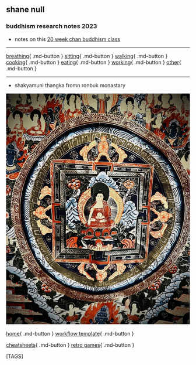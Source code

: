 
## shane null

### buddhism research notes 2023

- notes on this [20 week chan buddhism class](level_1.md)

---

[breathing](https://shane0.github.io/buddhism/breath/){ .md-button } [sitting](https://shane0.github.io/buddhism/sitting/){ .md-button } [walking](https://shane0.github.io/buddhism/walking/){ .md-button } [cooking](https://shane0.github.io/buddhism/recipes/){ .md-button } [eating](https://shane0.github.io/buddhism/eat/){ .md-button } [working](https://shane0.github.io/buddhism/samu/){ .md-button } [other](https://shane0.github.io/buddhism/samu/){ .md-button }

---

- shakyamuni thangka fromn ronbuk monastary

![t](images/2022/01/10264e66-b08a-4bcc-af41-7925d11930d4.jpg)

[home](https://shane0.github.io){ .md-button }
[workflow template](https://shane0.github.io/workflow/){ .md-button }

[cheatsheets](https://shane0.github.io/cheatsheets/){ .md-button }
[retro games](https://shane0.github.io/adventure/){ .md-button }

[TAGS]
